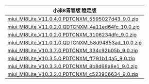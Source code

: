 | 小米8青春版  稳定版    |
| ---- |
| [miui_MI8Lite_V11.0.4.0.PDTCNXM_5595027d43_9.0.zip](https://hugeota.d.miui.com/V11.0.4.0.PDTCNXM/miui_MI8Lite_V11.0.4.0.PDTCNXM_5595027d43_9.0.zip)    |
| [miui_MI8Lite_V11.0.2.0.QDTCNXM_4a11ed64fc_10.0.zip](https://hugeota.d.miui.com/V11.0.2.0.QDTCNXM/miui_MI8Lite_V11.0.2.0.QDTCNXM_4a11ed64fc_10.0.zip)    |
| [miui_MI8Lite_V11.0.2.0.PDTCNXM_3106234dfc_9.0.zip](https://hugeota.d.miui.com/V11.0.2.0.PDTCNXM/miui_MI8Lite_V11.0.2.0.PDTCNXM_3106234dfc_9.0.zip)    |
| [miui_MI8Lite_V11.0.1.0.QDTCNXM_58d94853ad_10.0.zip](https://hugeota.d.miui.com/V11.0.1.0.QDTCNXM/miui_MI8Lite_V11.0.1.0.QDTCNXM_58d94853ad_10.0.zip)    |
| [miui_MI8Lite_V10.3.7.0.PDTCNXM_334c92b05b_9.0.zip](https://hugeota.d.miui.com/V10.3.7.0.PDTCNXM/miui_MI8Lite_V10.3.7.0.PDTCNXM_334c92b05b_9.0.zip)    |
| [miui_MI8Lite_V10.3.5.0.PDTCNXM_ff791b14a5_9.0.zip](https://hugeota.d.miui.com/V10.3.5.0.PDTCNXM/miui_MI8Lite_V10.3.5.0.PDTCNXM_ff791b14a5_9.0.zip)    |
| [miui_MI8Lite_V10.3.3.0.PDTCNXM_8b8d68a8e1_9.0.zip](https://hugeota.d.miui.com/V10.3.3.0.PDTCNXM/miui_MI8Lite_V10.3.3.0.PDTCNXM_8b8d68a8e1_9.0.zip)    |
| [miui_MI8Lite_V10.3.2.0.PDTCNXM_c523906634_9.0.zip](https://hugeota.d.miui.com/V10.3.2.0.PDTCNXM/miui_MI8Lite_V10.3.2.0.PDTCNXM_c523906634_9.0.zip)    |
